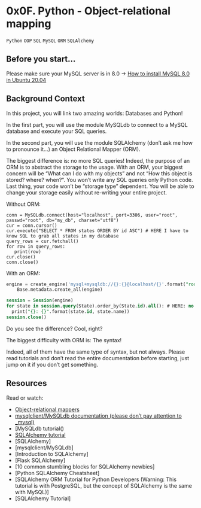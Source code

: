 # 0x0F. Python - Object-relational mapping
`Python` `OOP` `SQL` `MySQL` `ORM` `SQLAlchemy`

## Before you start…
Please make sure your MySQL server is in 8.0 -> [How to install MySQL 8.0 in Ubuntu 20.04](https://intranet.alxswe.com/projects/272)

## Background Context
In this project, you will link two amazing worlds: Databases and Python!

In the first part, you will use the module MySQLdb to connect to a MySQL database and execute your SQL queries.

In the second part, you will use the module SQLAlchemy (don’t ask me how to pronounce it…) an Object Relational Mapper (ORM).

The biggest difference is: no more SQL queries! Indeed, the purpose of an ORM is to abstract the storage to the usage. With an ORM, your biggest concern will be “What can I do with my objects” and not “How this object is stored? where? when?”. You won’t write any SQL queries only Python code. Last thing, your code won’t be “storage type” dependent. You will be able to change your storage easily without re-writing your entire project.

Without ORM:

```mysql
conn = MySQLdb.connect(host="localhost", port=3306, user="root", passwd="root", db="my_db", charset="utf8")
cur = conn.cursor()
cur.execute("SELECT * FROM states ORDER BY id ASC") # HERE I have to know SQL to grab all states in my database
query_rows = cur.fetchall()
for row in query_rows:
   print(row)
cur.close()
conn.close()
```

With an ORM:
``` sql
engine = create_engine('mysql+mysqldb://{}:{}@localhost/{}'.format("root", "root", "my_db"), pool_pre_ping=True)
	Base.metadata.create_all(engine)

session = Session(engine)
for state in session.query(State).order_by(State.id).all(): # HERE: no SQL query, only objects!
  print("{}: {}".format(state.id, state.name))
session.close()
```

Do you see the difference? Cool, right?

The biggest difficulty with ORM is: The syntax!

Indeed, all of them have the same type of syntax, but not always. Please read tutorials and don’t read the entire documentation before starting, just jump on it if you don’t get something.

## Resources
Read or watch:

- [Object-relational mappers]( )
- [mysqlclient/MySQLdb documentation (please don’t pay attention to _mysql)]()
- [MySQLdb tutorial()
- [SQLAlchemy tutorial]()
- [SQLAlchemy]
- [mysqlclient/MySQLdb]
- [Introduction to SQLAlchemy]
- [Flask SQLAlchemy]
- [10 common stumbling blocks for SQLAlchemy newbies]
- [Python SQLAlchemy Cheatsheet]
- [SQLAlchemy ORM Tutorial for Python Developers (Warning: This tutorial is with PostgreSQL, but the concept of SQLAlchemy is the same with MySQL)]
- [SQLAlchemy Tutorial]
